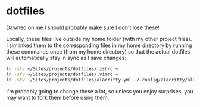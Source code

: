 # dotfiles

Dawned on me I should probably make sure I don't lose these!

Locally, these files live outside my home folder (with my other project files). I simlinked them to the corresponding files in my home directory by running these commands once (from my home directory) so that the actual dotfiles will automatically stay in sync as I save changes:

```sh
ln -sfv ~/Sites/projects/dotfiles/.zshrc ~
ln -sfv ~/Sites/projects/dotfiles/.vimrc ~
ln -sfv ~/Sites/projects/dotfiles/alacritty.yml ~/.config/alacritty/alacritty.yml
```

I'm probably going to change these a lot, so unless you enjoy surprises, you may want to fork them before using them.
